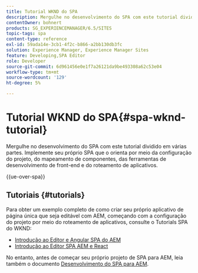 ```yaml
---
title: Tutorial WKND do SPA
description: Mergulhe no desenvolvimento do SPA com este tutorial dividido em várias partes. Implemente seu próprio SPA que o orienta por meio da configuração do projeto, do mapeamento de componentes, das ferramentas de desenvolvimento de front-end e do roteamento de aplicativos.
contentOwner: bohnert
products: SG_EXPERIENCEMANAGER/6.5/SITES
topic-tags: spa
content-type: reference
exl-id: 59ada14e-3cb1-4f2c-b866-a2bb130db3fc
solution: Experience Manager, Experience Manager Sites
feature: Developing,SPA Editor
role: Developer
source-git-commit: 6d961456e0e1f7a26121da9be493308a62c53e04
workflow-type: tm+mt
source-wordcount: '129'
ht-degree: 5%

---
```



# Tutorial WKND do SPA{#spa-wknd-tutorial}

Mergulhe no desenvolvimento do SPA com este tutorial dividido em várias partes. Implemente seu próprio SPA que o orienta por meio da configuração do projeto, do mapeamento de componentes, das ferramentas de desenvolvimento de front-end e do roteamento de aplicativos.

{{ue-over-spa}}

## Tutoriais {#tutorials}

Para obter um exemplo completo de como criar seu próprio aplicativo de página única que seja editável com AEM, começando com a configuração do projeto por meio do roteamento de aplicativos, consulte o Tutorials SPA do WKND:

* [Introdução ao Editor e Angular SPA do AEM](https://experienceleague.adobe.com/docs/experience-manager-learn/getting-started-with-aem-headless/spa-editor/angular/overview.html)
* [Introdução ao Editor SPA AEM e React](https://experienceleague.adobe.com/docs/experience-manager-learn/getting-started-with-aem-headless/spa-editor/react/overview.html)

No entanto, antes de começar seu próprio projeto de SPA para AEM, leia também o documento [Desenvolvimento do SPA para AEM](/help/sites-developing/spa-architecture.md).
